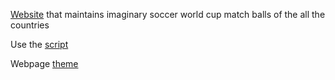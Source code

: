 [Website](world-cup-matchball.netlify.app/) that maintains imaginary soccer world cup match balls of the all the countries



Use the [script](https://github.com/shotsan/worldcupball/blob/main/source/script.py)

Webpage [theme](https://github.com/bep/gallerydeluxe_starter)
